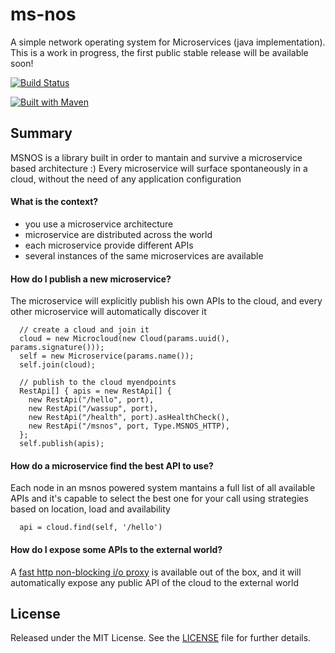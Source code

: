 ms-nos
======

A simple network operating system for Microservices (java implementation). This is a work in progress, the first public stable release will be available soon!

[![Build Status](https://travis-ci.org/workshare/ms-nos.svg?branch=master)](https://travis-ci.org/workshare/ms-nos)
<!--
[![Coverage Status](https://coveralls.io/repos/bbossola/ms-nos/badge.png)](https://coveralls.io/r/workshare/ms-nos)
-->

[![Built with Maven](http://maven.apache.org/images/logos/maven-feather.png)](http://maven.apache.org/)

## Summary
MSNOS is a library built in order to mantain and survive a microservice based architecture :) Every microservice will surface spontaneously in a cloud, without the need of any application configuration 

#### What is the context?
- you use a microservice architecture
- microservice are distributed across the world
- each microservice provide different APIs
- several instances of the same microservices are available

#### How do I publish a new microservice?
The microservice will explicitly publish his own APIs to the cloud, and every other microservice will automatically discover it
```
  // create a cloud and join it
  cloud = new Microcloud(new Cloud(params.uuid(), params.signature()));
  self = new Microservice(params.name());
  self.join(cloud);

  // publish to the cloud myendpoints
  RestApi[] { apis = new RestApi[] {
    new RestApi("/hello", port),
    new RestApi("/wassup", port),
    new RestApi("/health", port).asHealthCheck(),
    new RestApi("/msnos", port, Type.MSNOS_HTTP),
  };
  self.publish(apis);
```

#### How do a microservice find the best API to use?
Each node in an msnos powered system mantains a full list of all available APIs and it's capable to select the best one for your call using strategies based on location, load and availability
```
  api = cloud.find(self, '/hello')
```

#### How do I expose some APIs to the external world?
A [fast http non-blocking i/o proxy](https://github.com/workshare/ms-nos-proxy) is available out of the box, and it will automatically expose any public API of the cloud to the external world


## License

Released under the MIT License.  See the [LICENSE](LICENSE) file for further details.

